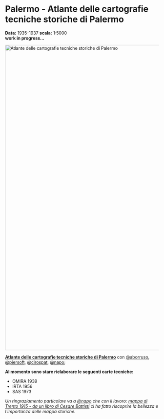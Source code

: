# Palermo - Atlante delle cartografie tecniche storiche di Palermo
**Data:** 1935-1937 **scala:** 1:5000 <br>
**work in progress...**

<a href="http://github.gbvitrano.it/atlante_carto_pa/"><img width="1000" src="http://coseerobe.gbvitrano.it/mappe/images/atlante_carto_01.jpg" Title=" Atlante - Cartografie storiche di Palermo - scala 1:5000" alt="Atlante delle cartografie tecniche storiche di Palermo" /></a>

[**Atlante delle cartografie tecniche storiche di Palermo**](http://github.gbvitrano.it/atlante_carto_pa/) con [@aborruso](https://twitter.com/aborruso), [@piersoft](https://twitter.com/Piersoft), [@cirospat](https://twitter.com/cirospat), [@napo](https://twitter.com/napo);

**Al momento sono stare rielaborare le seguenti carte tecniche:**
- OMIRA 1939
- IRTA 1956
- SAS 1973

*Un ringraziamento particolare va a [@napo](https://twitter.com/napo) che con il lavoro: [mappa di Trento 1915 - da un libro di Cesare Battisti](https://medium.com/@napo/mappa-di-trento-1915-da-un-libro-di-cesare-battisti-84935794b1ed#.w7hqdcsuv) ci ha fatto riscoprire la bellezza e l'importanza delle mappa storiche.*
